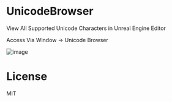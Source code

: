 # UnicodeBrowser
View All Supported Unicode Characters in Unreal Engine Editor

Access Via Window -> Unicode Browser

![image](https://github.com/user-attachments/assets/ac6a1e00-3b38-4d3a-b607-fa6a8cf62a36)

# License

MIT
